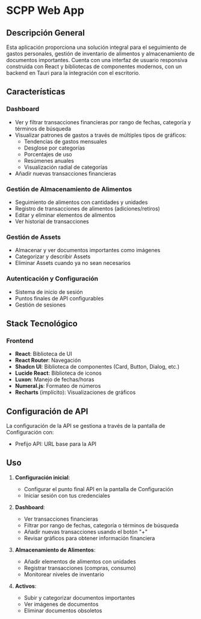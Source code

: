 # SCPP Web App

## Descripción General

Esta aplicación proporciona una solución integral para el seguimiento de gastos personales, gestión de inventario de alimentos y almacenamiento de documentos importantes. Cuenta con una interfaz de usuario responsiva construida con React y bibliotecas de componentes modernos, con un backend en Tauri para la integración con el escritorio.

## Características

### Dashboard
- Ver y filtrar transacciones financieras por rango de fechas, categoría y términos de búsqueda
- Visualizar patrones de gastos a través de múltiples tipos de gráficos:
  - Tendencias de gastos mensuales
  - Desglose por categorías
  - Porcentajes de uso
  - Resúmenes anuales
  - Visualización radial de categorías
- Añadir nuevas transacciones financieras

### Gestión de Almacenamiento de Alimentos
- Seguimiento de alimentos con cantidades y unidades
- Registro de transacciones de alimentos (adiciones/retiros)
- Editar y eliminar elementos de alimentos
- Ver historial de transacciones

### Gestión de Assets
- Almacenar y ver documentos importantes como imágenes
- Categorizar y describir Assets
- Eliminar Assets cuando ya no sean necesarios

### Autenticación y Configuración
- Sistema de inicio de sesión
- Puntos finales de API configurables
- Gestión de sesiones

## Stack Tecnológico

### Frontend
- **React**: Biblioteca de UI
- **React Router**: Navegación
- **Shadcn UI**: Biblioteca de componentes (Card, Button, Dialog, etc.)
- **Lucide React**: Biblioteca de iconos
- **Luxon**: Manejo de fechas/horas
- **Numeral.js**: Formateo de números
- **Recharts** (implícito): Visualizaciones de gráficos

## Configuración de API

La configuración de la API se gestiona a través de la pantalla de Configuración con:
- Prefijo API: URL base para la API

## Uso

1. **Configuración inicial**:
   - Configurar el punto final API en la pantalla de Configuración
   - Iniciar sesión con tus credenciales

2. **Dashboard**:
   - Ver transacciones financieras
   - Filtrar por rango de fechas, categoría o términos de búsqueda
   - Añadir nuevas transacciones usando el botón "+"
   - Revisar gráficos para obtener información financiera

3. **Almacenamiento de Alimentos**:
   - Añadir elementos de alimentos con unidades
   - Registrar transacciones (compras, consumo)
   - Monitorear niveles de inventario

4. **Activos**:
   - Subir y categorizar documentos importantes
   - Ver imágenes de documentos
   - Eliminar documentos obsoletos
